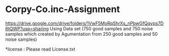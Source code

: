 # Corpy-Co.inc-Assignment

https://drive.google.com/drive/folders/1VwF5MoRqShrXs_nPbwGfQqyps7D6tQWP?usp=sharing
Using Data set (750 good samples and 750 noise samples which created by Agumentation from 250 good samples and 50 noise samples)

*license : Please read License.txt
